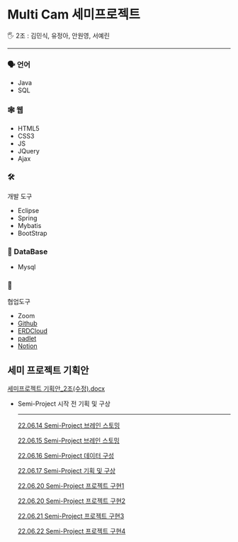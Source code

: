 # Multi Cam 세미프로젝트

<aside>
🖐️ 2조 : 김민식, 유정아, 안원영, 서예린

</aside>

---

### 🗣️ 언어

- Java
- SQL

### 🕸️ 웹

- HTML5
- CSS3
- JS
- JQuery
- Ajax

### 🛠️ 
개발 도구

- Eclipse
- Spring
- Mybatis
- BootStrap

### 💽 DataBase

- Mysql

### 🔱 
협업도구

- Zoom
- [Github](https://github.com/minsiks/Team2-Semi_Project)
- [ERDCloud](https://www.erdcloud.com/d/tBFT5AzhSeSA2sXz7)
- [padlet](https://padlet.com/tidnjrk010/Bookmarks?utm_campaign=added_post&utm_medium=desktop&utm_source=notifications)
- [Notion](Multi%20Cam%20%E1%84%89%E1%85%A6%E1%84%86%E1%85%B5%E1%84%91%E1%85%B3%E1%84%85%E1%85%A9%E1%84%8C%E1%85%A6%E1%86%A8%E1%84%90%E1%85%B3%20fbd4e75f041a459aa02c6051ca5e67fb.md)

## 세미 프로젝트 기획안

[세미프로젝트 기획안_2조(수정).docx](Multi%20Cam%20%E1%84%89%E1%85%A6%E1%84%86%E1%85%B5%E1%84%91%E1%85%B3%E1%84%85%E1%85%A9%E1%84%8C%E1%85%A6%E1%86%A8%E1%84%90%E1%85%B3%20fbd4e75f041a459aa02c6051ca5e67fb/%EC%84%B8%EB%AF%B8%ED%94%84%EB%A1%9C%EC%A0%9D%ED%8A%B8_%EA%B8%B0%ED%9A%8D%EC%95%88_2%EC%A1%B0(%EC%88%98%EC%A0%95).docx)

- Semi-Project 시작 전 기획 및 구상
    
    ---
    
    [22.06.14 Semi-Project 브레인 스토밍](Multi%20Cam%20%E1%84%89%E1%85%A6%E1%84%86%E1%85%B5%E1%84%91%E1%85%B3%E1%84%85%E1%85%A9%E1%84%8C%E1%85%A6%E1%86%A8%E1%84%90%E1%85%B3%20fbd4e75f041a459aa02c6051ca5e67fb/22%2006%2014%20Semi-Project%20%E1%84%87%E1%85%B3%E1%84%85%E1%85%A6%E1%84%8B%E1%85%B5%E1%86%AB%20%E1%84%89%E1%85%B3%E1%84%90%E1%85%A9%E1%84%86%E1%85%B5%E1%86%BC%20fd8904be2444471796acd890d3a638d5.md)
    
    [22.06.15 Semi-Project 브레인 스토밍](Multi%20Cam%20%E1%84%89%E1%85%A6%E1%84%86%E1%85%B5%E1%84%91%E1%85%B3%E1%84%85%E1%85%A9%E1%84%8C%E1%85%A6%E1%86%A8%E1%84%90%E1%85%B3%20fbd4e75f041a459aa02c6051ca5e67fb/22%2006%2015%20Semi-Project%20%E1%84%87%E1%85%B3%E1%84%85%E1%85%A6%E1%84%8B%E1%85%B5%E1%86%AB%20%E1%84%89%E1%85%B3%E1%84%90%E1%85%A9%E1%84%86%E1%85%B5%E1%86%BC%200d2c23e573bb42a480c06ab8f3543dc7.md)
    
    [22.06.16 Semi-Project 데이터 구성](Multi%20Cam%20%E1%84%89%E1%85%A6%E1%84%86%E1%85%B5%E1%84%91%E1%85%B3%E1%84%85%E1%85%A9%E1%84%8C%E1%85%A6%E1%86%A8%E1%84%90%E1%85%B3%20fbd4e75f041a459aa02c6051ca5e67fb/22%2006%2016%20Semi-Project%20%E1%84%83%E1%85%A6%E1%84%8B%E1%85%B5%E1%84%90%E1%85%A5%20%E1%84%80%E1%85%AE%E1%84%89%E1%85%A5%E1%86%BC%203a532e6accb04209b57c7aa92cb5089c.md)
    
    [22.06.17 Semi-Project 기획 및 구상](Multi%20Cam%20%E1%84%89%E1%85%A6%E1%84%86%E1%85%B5%E1%84%91%E1%85%B3%E1%84%85%E1%85%A9%E1%84%8C%E1%85%A6%E1%86%A8%E1%84%90%E1%85%B3%20fbd4e75f041a459aa02c6051ca5e67fb/22%2006%2017%20Semi-Project%20%E1%84%80%E1%85%B5%E1%84%92%E1%85%AC%E1%86%A8%20%E1%84%86%E1%85%B5%E1%86%BE%20%E1%84%80%E1%85%AE%E1%84%89%E1%85%A1%E1%86%BC%20caede2b997b34984ac22af1d0446451c.md)
    
    [22.06.20 Semi-Project 프로젝트 구현1](Multi%20Cam%20%E1%84%89%E1%85%A6%E1%84%86%E1%85%B5%E1%84%91%E1%85%B3%E1%84%85%E1%85%A9%E1%84%8C%E1%85%A6%E1%86%A8%E1%84%90%E1%85%B3%20fbd4e75f041a459aa02c6051ca5e67fb/22%2006%2020%20Semi-Project%20%E1%84%91%E1%85%B3%E1%84%85%E1%85%A9%E1%84%8C%E1%85%A6%E1%86%A8%E1%84%90%E1%85%B3%20%E1%84%80%E1%85%AE%E1%84%92%E1%85%A7%E1%86%AB1%202faebb67ee0e41fea977969687aecfb7.md)
    
    [22.06.20 Semi-Project 프로젝트 구현2](Multi%20Cam%20%E1%84%89%E1%85%A6%E1%84%86%E1%85%B5%E1%84%91%E1%85%B3%E1%84%85%E1%85%A9%E1%84%8C%E1%85%A6%E1%86%A8%E1%84%90%E1%85%B3%20fbd4e75f041a459aa02c6051ca5e67fb/22%2006%2020%20Semi-Project%20%E1%84%91%E1%85%B3%E1%84%85%E1%85%A9%E1%84%8C%E1%85%A6%E1%86%A8%E1%84%90%E1%85%B3%20%E1%84%80%E1%85%AE%E1%84%92%E1%85%A7%E1%86%AB2%20238fc924fb4e4ef884b5962ed655a6ac.md)
    
    [22.06.21 Semi-Project 프로젝트 구현3](Multi%20Cam%20%E1%84%89%E1%85%A6%E1%84%86%E1%85%B5%E1%84%91%E1%85%B3%E1%84%85%E1%85%A9%E1%84%8C%E1%85%A6%E1%86%A8%E1%84%90%E1%85%B3%20fbd4e75f041a459aa02c6051ca5e67fb/22%2006%2021%20Semi-Project%20%E1%84%91%E1%85%B3%E1%84%85%E1%85%A9%E1%84%8C%E1%85%A6%E1%86%A8%E1%84%90%E1%85%B3%20%E1%84%80%E1%85%AE%E1%84%92%E1%85%A7%E1%86%AB3%208d7635f3da3241689db60bcadea7c173.md)
    
    [22.06.22 Semi-Project 프로젝트 구현4](Multi%20Cam%20%E1%84%89%E1%85%A6%E1%84%86%E1%85%B5%E1%84%91%E1%85%B3%E1%84%85%E1%85%A9%E1%84%8C%E1%85%A6%E1%86%A8%E1%84%90%E1%85%B3%20fbd4e75f041a459aa02c6051ca5e67fb/22%2006%2022%20Semi-Project%20%E1%84%91%E1%85%B3%E1%84%85%E1%85%A9%E1%84%8C%E1%85%A6%E1%86%A8%E1%84%90%E1%85%B3%20%E1%84%80%E1%85%AE%E1%84%92%E1%85%A7%E1%86%AB4%20b59c5d1cbe1b48a59ebce4da70ede1a6.md)
